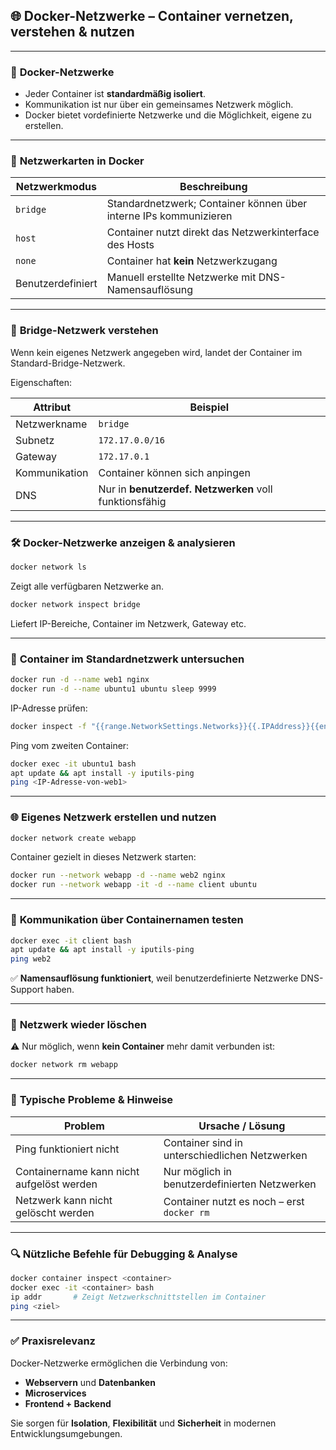 ## 🌐 **Docker-Netzwerke – Container vernetzen, verstehen & nutzen**

---

### 🧩 **Docker-Netzwerke**

- Jeder Container ist **standardmäßig isoliert**.
- Kommunikation ist nur über ein gemeinsames Netzwerk möglich.
- Docker bietet vordefinierte Netzwerke und die Möglichkeit, eigene zu erstellen.

---

### 🔁 **Netzwerkarten in Docker**

| Netzwerkmodus   | Beschreibung |
|------------------|--------------|
| `bridge`         | Standardnetzwerk; Container können über interne IPs kommunizieren |
| `host`           | Container nutzt direkt das Netzwerkinterface des Hosts |
| `none`           | Container hat **kein** Netzwerkzugang |
| Benutzerdefiniert | Manuell erstellte Netzwerke mit DNS-Namensauflösung |

---

### 🔎 **Bridge-Netzwerk verstehen**

Wenn kein eigenes Netzwerk angegeben wird, landet der Container im Standard-Bridge-Netzwerk.

Eigenschaften:

| Attribut      | Beispiel                    |
|---------------|-----------------------------|
| Netzwerkname  | `bridge`                    |
| Subnetz       | `172.17.0.0/16`             |
| Gateway       | `172.17.0.1`                |
| Kommunikation | Container können sich anpingen |
| DNS           | Nur in **benutzerdef. Netzwerken** voll funktionsfähig |

---

### 🛠️ **Docker-Netzwerke anzeigen & analysieren**

```bash
docker network ls
```

Zeigt alle verfügbaren Netzwerke an.

```bash
docker network inspect bridge
```

Liefert IP-Bereiche, Container im Netzwerk, Gateway etc.

---

### 🧪 **Container im Standardnetzwerk untersuchen**

```bash
docker run -d --name web1 nginx
docker run -d --name ubuntu1 ubuntu sleep 9999
```

IP-Adresse prüfen:

```bash
docker inspect -f "{{range.NetworkSettings.Networks}}{{.IPAddress}}{{end}}" web1
```

Ping vom zweiten Container:

```bash
docker exec -it ubuntu1 bash
apt update && apt install -y iputils-ping
ping <IP-Adresse-von-web1>
```

---

### 🌐 **Eigenes Netzwerk erstellen und nutzen**

```bash
docker network create webapp
```

Container gezielt in dieses Netzwerk starten:

```bash
docker run --network webapp -d --name web2 nginx
docker run --network webapp -it -d --name client ubuntu
```

---

### 💬 **Kommunikation über Containernamen testen**

```bash
docker exec -it client bash
apt update && apt install -y iputils-ping
ping web2
```

✅ **Namensauflösung funktioniert**, weil benutzerdefinierte Netzwerke DNS-Support haben.

---

### 🧹 **Netzwerk wieder löschen**

⚠️ Nur möglich, wenn **kein Container** mehr damit verbunden ist:

```bash
docker network rm webapp
```

---

### 🧠 **Typische Probleme & Hinweise**

| Problem                                       | Ursache / Lösung                              |
|----------------------------------------------|------------------------------------------------|
| Ping funktioniert nicht                      | Container sind in unterschiedlichen Netzwerken |
| Containername kann nicht aufgelöst werden    | Nur möglich in benutzerdefinierten Netzwerken |
| Netzwerk kann nicht gelöscht werden          | Container nutzt es noch – erst `docker rm`    |

---

### 🔍 **Nützliche Befehle für Debugging & Analyse**

```bash
docker container inspect <container>
docker exec -it <container> bash
ip addr       # Zeigt Netzwerkschnittstellen im Container
ping <ziel>
```

---

### ✅ **Praxisrelevanz**

Docker-Netzwerke ermöglichen die Verbindung von:

- **Webservern** und **Datenbanken**
- **Microservices**
- **Frontend + Backend**

Sie sorgen für **Isolation**, **Flexibilität** und **Sicherheit** in modernen Entwicklungsumgebungen.